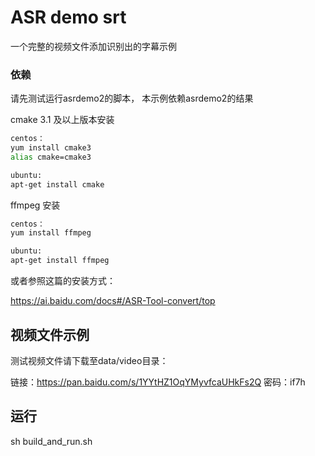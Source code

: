 # ASR demo srt

一个完整的视频文件添加识别出的字幕示例



### 依赖

请先测试运行asrdemo2的脚本， 本示例依赖asrdemo2的结果



cmake 3.1 及以上版本安装

```bash
centos： 
yum install cmake3 
alias cmake=cmake3

ubuntu:
apt-get install cmake

```



ffmpeg 安装

```bash
centos：
yum install ffmpeg

ubuntu:
apt-get install ffmpeg

```

或者参照这篇的安装方式：

https://ai.baidu.com/docs#/ASR-Tool-convert/top



## 视频文件示例

测试视频文件请下载至data/video目录： 

链接：https://pan.baidu.com/s/1YYtHZ1OqYMyvfcaUHkFs2Q 密码：if7h



## 运行

sh build_and_run.sh

